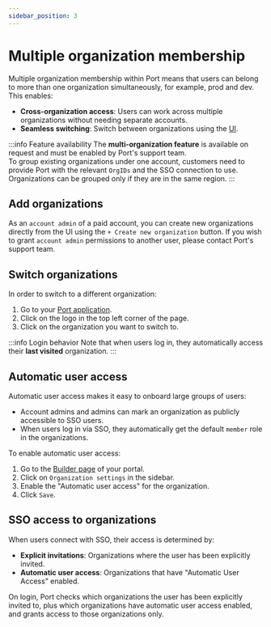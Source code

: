 ```yaml
---
sidebar_position: 3
---
```


# Multiple organization membership

Multiple organization membership within Port means that users can belong to more than one organization simultaneously, for example, prod and dev. This enables:

- **Cross-organization access**: Users can work across multiple organizations without needing separate accounts.
- **Seamless switching**: Switch between organizations using the [UI](#switch-organization).

:::info Feature availability
The **multi-organization feature** is available on request and must be enabled by Port's support team.  
To group existing organizations under one account, customers need to provide Port with the relevant `OrgIDs` and the SSO connection to use.  
Organizations can be grouped only if they are in the same region.
:::

## Add organizations

As an `account admin` of a paid account, you can create new organizations directly from the UI using the `+ Create new organization` button.
If you wish to grant `account admin` permissions to another user, please contact Port's support team.

## Switch organizations

In order to switch to a different organization:  

1. Go to your [Port application](https://app.port.io).
2. Click on the logo in the top left corner of the page.
3. Click on the organization you want to switch to.

:::info Login behavior
Note that when users log in, they automatically access their **last visited** organization.
:::

## Automatic user access

Automatic user access makes it easy to onboard large groups of users:

- Account admins and admins can mark an organization as publicly accessible to SSO users.
- When users log in via SSO, they automatically get the default `member` role in the organizations.

To enable automatic user access:  

1. Go to the [Builder page](https://app.getport.io/settings/data-model) of your portal.
2. Click on `Organization settings` in the sidebar.
3. Enable the "Automatic user access" for the organization.
4. Click `Save`.

## SSO access to organizations

When users connect with SSO, their access is determined by:

- **Explicit invitations**: Organizations where the user has been explicitly invited.
- **Automatic user access**: Organizations that have "Automatic User Access" enabled.

On login, Port checks which organizations the user has been explicitly invited to, plus which organizations have automatic user access enabled, and grants access to those organizations only.